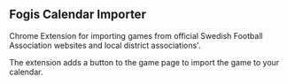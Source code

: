 ## Fogis Calendar Importer

Chrome Extension for importing games from official Swedish Football Association 
websites and local district associations'.

The extension adds a button to the game page to import the game to your 
calendar.